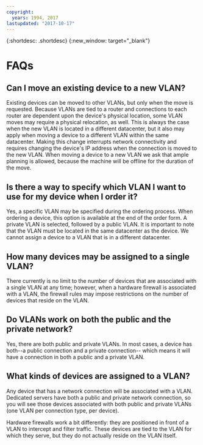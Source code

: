 ```yaml
---
copyright:
  years: 1994, 2017
lastupdated: "2017-10-17"
---
```

{:shortdesc: .shortdesc}
{:new_window: target="_blank"}

# FAQs


## Can I move an existing device to a new VLAN?

Existing devices can be moved to other VLANs, but only when the move is requested. Because VLANs are tied to a router and connections to each router are dependent upon the device's physical location, some VLAN moves may require a physical relocation, as well. This is always the case when the new VLAN is located in a different datacenter, but it also may apply when moving a device to a different VLAN within the same datacenter. Making this change interrupts network connectivity and requires changing the device's IP address when the connection is moved to the new VLAN. When moving a device to a new VLAN we ask that ample planning is allowed, because the machine will be offline for the duration of the move.


## Is there a way to specify which VLAN I want to use for my device when I order it?

Yes, a specific VLAN may be specified during the ordering process. When ordering a device, this option is available at the end of the order form. A private VLAN is selected, followed by a public VLAN. It is important to note that the VLAN must be located in the same datacenter as the device. We cannot assign a device to a VLAN that is in a different datacenter.

## How many devices may be assigned to a single VLAN?

There currently is no limit to the number of devices that are associated with a single VLAN at any time; however, when a hardware firewall is associated with a VLAN, the firewall rules may impose restrictions on the number of devices that reside on the VLAN.

## Do VLANs work on both the public and the private network?

Yes, there are both public and private VLANs. In most cases, a device has both--a public connection and a private connection-- which means it will have a connection in both a public and a private VLAN.

## What kinds of devices are assigned to a VLAN?

Any device that has a network connection will be associated with a VLAN. Dedicated servers have both a public and private network connection, so you will see those devices associated with both public and private VLANs (one VLAN per connection type, per device).

Hardware firewalls work a bit differently: they are positioned in front of a VLAN to intercept and filter traffic. These devices are tied to the VLAN for which they serve, but they do not actually reside on the VLAN itself.
